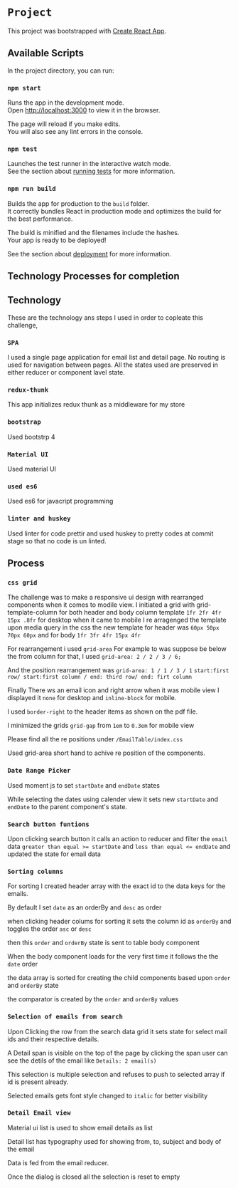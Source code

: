# `Project`

This project was bootstrapped with [Create React App](https://github.com/facebook/create-react-app).

## Available Scripts

In the project directory, you can run:

### `npm start`

Runs the app in the development mode.<br>
Open [http://localhost:3000](http://localhost:3000) to view it in the browser.

The page will reload if you make edits.<br>
You will also see any lint errors in the console.

### `npm test`

Launches the test runner in the interactive watch mode.<br>
See the section about [running tests](https://facebook.github.io/create-react-app/docs/running-tests) for more information.

### `npm run build`

Builds the app for production to the `build` folder.<br>
It correctly bundles React in production mode and optimizes the build for the best performance.

The build is minified and the filenames include the hashes.<br>
Your app is ready to be deployed!

See the section about [deployment](https://facebook.github.io/create-react-app/docs/deployment) for more information.

## Technology Processes for completion

## Technology

These are the technology ans steps I used in order to copleate this challenge,

### `SPA`

I used a single page application for email list and detail page.
No routing is used for navigation between pages.
All the states used are preserved in either reducer or component lavel state.

### `redux-thunk`

This app initializes redux thunk as a middleware for my store

### `bootstrap`

Used bootstrp 4

### `Material UI`

Used material UI

### `used es6`

Used es6 for javacript programming

### `linter and huskey`

Used linter for code prettir and used huskey to pretty codes at commit stage so that no code is un linted.

## Process

### `css grid`

The challenge was to make a responsive ui design with rearranged components when it comes to modile view.
I initiated a grid with grid-template-column for both header and body
column template `1fr 2fr 4fr 15px .8fr` for desktop
when it came to mobile I re arragenged the template upon media query in the css
the new template for header was `60px 50px 70px 60px`
and for body `1fr 3fr 4fr 15px 4fr`

For rearrangement i used `grid-area`
For example to was suppose be below the from column for that, 
I used `grid-area: 2 / 2 / 3 / 6;`

And the position rearrangement was `grid-area: 1 / 1 / 3 / 1`
`start:first row/ start:first column / end: third row/ end: firt column`

Finally There ws an email icon and right arrow when it was mobile view I displayed it `none` for desktop and `inline-block` for mobile.

I used `border-right` to the header items as shown on the pdf file.

I minimized the grids `grid-gap` from `1em` to `0.3em` for mobile view

Please find all the re positions under `/EmailTable/index.css`

Used grid-area short hand to achive re position of the components.

### `Date Range Picker`

Used moment js to set `startDate` and `endDate` states

While selecting the dates using calender view it sets new `startDate` and `endDate` to the parent component's state.

### `Search button funtions`

Upon clicking search button it calls an action to reducer and filter the `email` data 
`greater than equal >= startDate` and `less than equal <= endDate` and updated the state for email data

### `Sorting columns`

For sorting I created header array with the exact id to the data keys for the emails.

By default I set `date` as an orderBy and `desc` as order

when clicking header colums for sorting it sets the column id as `orderBy` and toggles the order `asc` or `desc`

then this `order` and `orderBy` state is sent to table body component

When the body component loads for the very first time it follows the the `date` order

the data array is sorted for creating the child components based upon `order` and `orderBy` state

the comparator is created by the `order` and `orderBy` values

### `Selection of emails from search`

Upon Clicking the row from the search data grid it sets state for select mail ids and their respective details.

A Detail span is visible on the top of the page by clicking the span user can see the detils of the email like `Details: 2 email(s)`

This selection is multiple selection and refuses to push to selected array if id is present already.

Selected emails gets font style changed to `italic` for better visibility

### `Detail Email view`

Material ui list is used to show email details as list

Detail list has typography used for showing from, to, subject and body of the email

Data is fed from the email reducer.

Once the dialog is closed all the selection is reset to empty